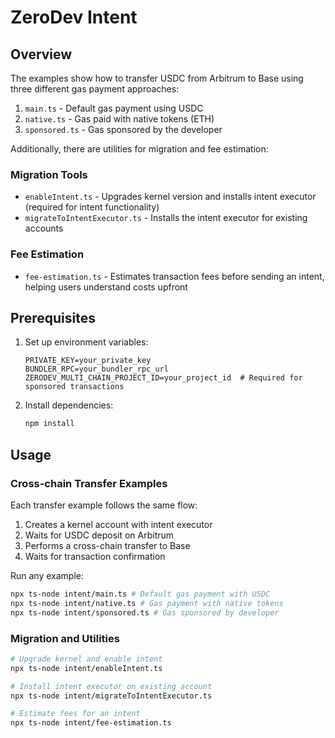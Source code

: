 # ZeroDev Intent
## Overview

The examples show how to transfer USDC from Arbitrum to Base using three different gas payment approaches:

1. `main.ts` - Default gas payment using USDC
2. `native.ts` - Gas paid with native tokens (ETH)
3. `sponsored.ts` - Gas sponsored by the developer

Additionally, there are utilities for migration and fee estimation:

### Migration Tools
- `enableIntent.ts` - Upgrades kernel version and installs intent executor (required for intent functionality)
- `migrateToIntentExecutor.ts` - Installs the intent executor for existing accounts

### Fee Estimation
- `fee-estimation.ts` - Estimates transaction fees before sending an intent, helping users understand costs upfront

## Prerequisites

1. Set up environment variables:
   ```
   PRIVATE_KEY=your_private_key
   BUNDLER_RPC=your_bundler_rpc_url
   ZERODEV_MULTI_CHAIN_PROJECT_ID=your_project_id  # Required for sponsored transactions
   ```

2. Install dependencies:
   ```bash
   npm install
   ```

## Usage

### Cross-chain Transfer Examples
Each transfer example follows the same flow:
1. Creates a kernel account with intent executor
2. Waits for USDC deposit on Arbitrum
3. Performs a cross-chain transfer to Base
4. Waits for transaction confirmation

Run any example:
```bash
npx ts-node intent/main.ts # Default gas payment with USDC
npx ts-node intent/native.ts # Gas payment with native tokens
npx ts-node intent/sponsored.ts # Gas sponsored by developer
```

### Migration and Utilities
```bash
# Upgrade kernel and enable intent
npx ts-node intent/enableIntent.ts

# Install intent executor on existing account
npx ts-node intent/migrateToIntentExecutor.ts

# Estimate fees for an intent
npx ts-node intent/fee-estimation.ts
```


